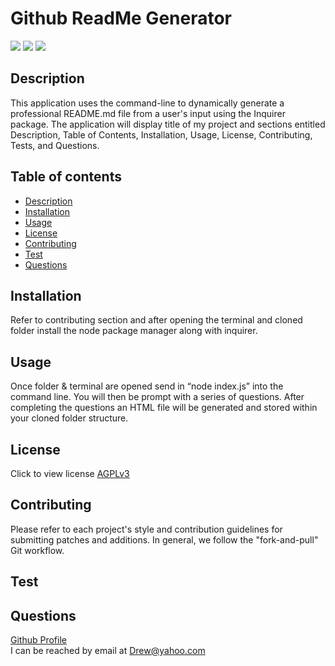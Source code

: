
#  Github ReadMe Generator


![](https://img.shields.io/badge/license-AGPLv3-red)
![](https://img.shields.io/badge/issues-AGPLv3-red)
![](https://img.shields.io/badge/forks-AGPLv3-red)
       

## Description
  
This application uses the command-line to dynamically generate a professional README.md file from a user's input using the Inquirer package.  The application will display title of my project and sections entitled Description, Table of Contents, Installation, Usage, License, Contributing, Tests, and Questions.

## Table of contents

 - [Description](#Description)
 - [Installation](#installation)
 - [Usage](#Usage)
 - [License](#License)
 - [Contributing](#Contributing)
 - [Test](#Test)
 - [Questions](#Questions)
 
## Installation
Refer to contributing section and after opening the terminal and cloned folder install the node package manager along with inquirer.

## Usage
Once folder & terminal are opened send in “node index.js” into the command line.  You will then be prompt with a series of questions.  After completing the questions an HTML file will be generated and stored within your cloned folder structure.

## License

Click to view license [AGPLv3](https://choosealicense.com/licenses/agpl-3.0/)

## Contributing
Please refer to each project's style and contribution guidelines for submitting patches and additions. In general, we follow the "fork-and-pull" Git workflow.

## Test


## Questions
[Github Profile]("https://github.com/dbridgman1")
<br>
I can be reached by email at Drew@yahoo.com
  

